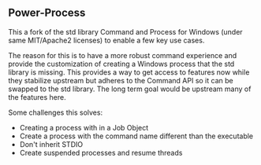 ## Power-Process

This a fork of the std library Command and Process for Windows (under same MIT/Apache2 licenses) to enable a few key use cases.

The reason for this is to have a more robust command experience and provide the customization of creating a Windows process that the std library is missing. This provides a way to get access to features now while they stabilize upstream but adheres to the Command API so it can be swapped to the std library.  The long term goal would be upstream many of the features here.

Some challenges this solves:

- Creating a process with in a Job Object
- Create a process with the command name different than the executable
- Don't inherit STDIO
- Create suspended processes and resume threads


